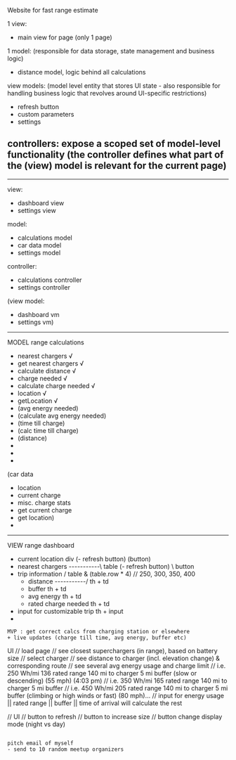 Website for fast range estimate

1 view:
  - main view for page (only 1 page)

1 model:   (responsible for data storage, state management and business logic)
  - distance model, logic behind all calculations

view models:  (model level entity that stores UI state - also responsible for handling business logic that revolves around UI-specific restrictions)
  - refresh button
  - custom parameters
  - settings

controllers:    expose a scoped set of model-level functionality (the controller defines what part of the (view) model is relevant for the current page)
  - 



_______________________________________________________________________________

view:
  - dashboard view
  - settings view

model:
  - calculations model
  - car data model
  - settings model

controller:
  - calculations controller
  - settings controller

(view model:
  - dashboard vm
  - settings vm)

_____________________________________________________

MODEL
range calculations
  - nearest chargers                √
  - get nearest chargers            √
  - calculate distance              √
  - charge needed                   √
  - calculate charge needed         √
  - location                        √
  - getLocation                     √
  - (avg energy needed)
  - (calculate avg energy needed)
  - (time till charge)
  - (calc time till charge)
  - (distance)
  -
  -
  -

(car data
  - location
  - current charge
  - misc. charge stats
  - get current charge
  - get location)
  - 

------------------------------------------------------

VIEW
range dashboard
  - current location                                          div
    (- refresh button)                                          (button)
  - nearest chargers              -----------\                table
    (- refresh button)                        \                 button
  - trip information                          /               table & (table.row * 4) // 250, 300, 350, 400
    - distance                    -----------/                  th + td
    - buffer                                                    th + td
    - avg energy                                                th + td
    - rated charge needed                                       th + td
  - input for customizable trip                                 th + input
  - 


~~~~~~~~~~~~~~~~~~~
MVP : get correct calcs from charging station or elsewhere
+ live updates (charge till time, avg energy, buffer etc)

~~~~~~~~~~~~~~~~~~~

UI
// load page
// see closest superchargers (in range), based on battery size
// select charger
// see distance to charger (incl. elevation change) & corresponding route
// see several avg energy usage and charge limit
// i.e.   250 Wh/mi     136 rated range     140 mi to charger     5 mi buffer   (slow or descending)    (55 mph)    (4:03 pm)
// i.e.   350 Wh/mi     165 rated range     140 mi to charger     5 mi buffer
// i.e.   450 Wh/mi     205 rated range     140 mi to charger     5 mi buffer   (climbing or high winds or fast)  (80 mph)...
// input for energy usage || rated range || buffer || time of arrival will calculate the rest

// UI
// button to refresh
// button to increase size
// button change display mode (night vs day)







~~~~~~~~~~~~~~~~~~~~~~~~~

pitch email of myself
- send to 10 random meetup organizers